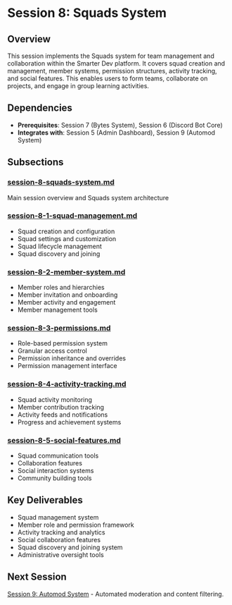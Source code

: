 # Session 8: Squads System

## Overview
This session implements the Squads system for team management and collaboration within the Smarter Dev platform. It covers squad creation and management, member systems, permission structures, activity tracking, and social features. This enables users to form teams, collaborate on projects, and engage in group learning activities.

## Dependencies
- **Prerequisites**: Session 7 (Bytes System), Session 6 (Discord Bot Core)
- **Integrates with**: Session 5 (Admin Dashboard), Session 9 (Automod System)

## Subsections

### [session-8-squads-system.md](./session-8-squads-system.md)
Main session overview and Squads system architecture

### [session-8-1-squad-management.md](./session-8-1-squad-management.md)
- Squad creation and configuration
- Squad settings and customization
- Squad lifecycle management
- Squad discovery and joining

### [session-8-2-member-system.md](./session-8-2-member-system.md)
- Member roles and hierarchies
- Member invitation and onboarding
- Member activity and engagement
- Member management tools

### [session-8-3-permissions.md](./session-8-3-permissions.md)
- Role-based permission system
- Granular access control
- Permission inheritance and overrides
- Permission management interface

### [session-8-4-activity-tracking.md](./session-8-4-activity-tracking.md)
- Squad activity monitoring
- Member contribution tracking
- Activity feeds and notifications
- Progress and achievement systems

### [session-8-5-social-features.md](./session-8-5-social-features.md)
- Squad communication tools
- Collaboration features
- Social interaction systems
- Community building tools

## Key Deliverables
- Squad management system
- Member role and permission framework
- Activity tracking and analytics
- Social collaboration features
- Squad discovery and joining system
- Administrative oversight tools

## Next Session
[Session 9: Automod System](../session-9/index.md) - Automated moderation and content filtering.
